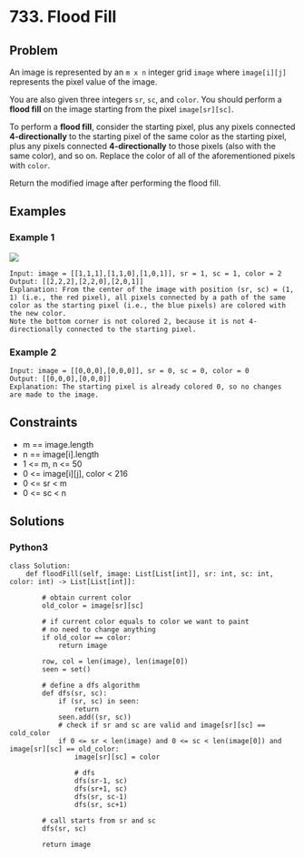# 733. Flood Fill

## Problem

An image is represented by an `m x n` integer grid `image` where `image[i][j]` represents the pixel value of the image.

You are also given three integers `sr`, `sc`, and `color`. You should perform a **flood fill** on the image starting from the pixel `image[sr][sc]`.

To perform a **flood fill**, consider the starting pixel, plus any pixels connected **4-directionally** to the starting pixel of the same color as the starting pixel, plus any pixels connected **4-directionally** to those pixels (also with the same color), and so on. Replace the color of all of the aforementioned pixels with `color`.

Return the modified image after performing the flood fill.

## Examples

### Example 1

![](https://assets.leetcode.com/uploads/2021/06/01/flood1-grid.jpg)

```
Input: image = [[1,1,1],[1,1,0],[1,0,1]], sr = 1, sc = 1, color = 2
Output: [[2,2,2],[2,2,0],[2,0,1]]
Explanation: From the center of the image with position (sr, sc) = (1, 1) (i.e., the red pixel), all pixels connected by a path of the same color as the starting pixel (i.e., the blue pixels) are colored with the new color.
Note the bottom corner is not colored 2, because it is not 4-directionally connected to the starting pixel.
```

### Example 2

```
Input: image = [[0,0,0],[0,0,0]], sr = 0, sc = 0, color = 0
Output: [[0,0,0],[0,0,0]]
Explanation: The starting pixel is already colored 0, so no changes are made to the image.
```

## Constraints

* m == image.length
* n == image[i].length
* 1 <= m, n <= 50
* 0 <= image[i][j], color < 216
* 0 <= sr < m
* 0 <= sc < n

## Solutions

### Python3

```
class Solution:
    def floodFill(self, image: List[List[int]], sr: int, sc: int, color: int) -> List[List[int]]:
        
        # obtain current color
        old_color = image[sr][sc]
        
        # if current color equals to color we want to paint
        # no need to change anything
        if old_color == color:
            return image
        
        row, col = len(image), len(image[0])
        seen = set()
        
        # define a dfs algorithm
        def dfs(sr, sc):
            if (sr, sc) in seen:
                return
            seen.add((sr, sc))
            # check if sr and sc are valid and image[sr][sc] == cold_color
            if 0 <= sr < len(image) and 0 <= sc < len(image[0]) and image[sr][sc] == old_color:
                image[sr][sc] = color
                
                # dfs
                dfs(sr-1, sc)
                dfs(sr+1, sc)
                dfs(sr, sc-1)
                dfs(sr, sc+1)
                    
        # call starts from sr and sc
        dfs(sr, sc)
        
        return image
```
